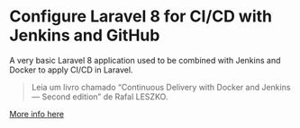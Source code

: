 # Configure Laravel 8 for CI/CD with Jenkins and GitHub

A very basic Laravel 8 application used to be combined with Jenkins and Docker to apply CI/CD in Laravel. 

> Leia um livro chamado “Continuous Delivery with Docker and Jenkins — Second edition” de Rafal LESZKO.

[More info here](https://medium.com/@danielgara/configure-laravel-8-for-ci-cd-with-jenkins-and-github-part-1-58b9be304292)
